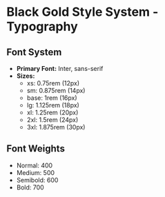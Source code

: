 # Black Gold Style System - Typography

## Font System
- **Primary Font:** Inter, sans-serif
- **Sizes:**
  - xs: 0.75rem (12px)
  - sm: 0.875rem (14px)
  - base: 1rem (16px)
  - lg: 1.125rem (18px)
  - xl: 1.25rem (20px)
  - 2xl: 1.5rem (24px)
  - 3xl: 1.875rem (30px)

## Font Weights
- Normal: 400
- Medium: 500
- Semibold: 600
- Bold: 700